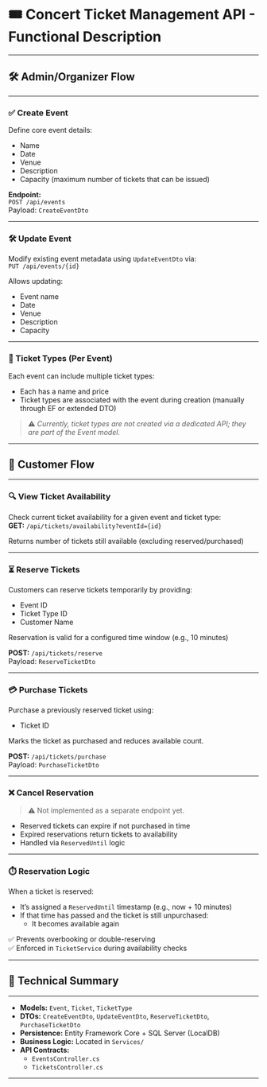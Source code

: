 # 🎟️ Concert Ticket Management API - Functional Description

---

## 🛠️ Admin/Organizer Flow

---

### ✅ Create Event

Define core event details:

- Name  
- Date  
- Venue  
- Description  
- Capacity (maximum number of tickets that can be issued)

**Endpoint:**  
`POST /api/events`  
Payload: `CreateEventDto`

---

### 🛠️ Update Event

Modify existing event metadata using `UpdateEventDto` via:  
`PUT /api/events/{id}`

Allows updating:

- Event name  
- Date  
- Venue  
- Description  
- Capacity

---

### 🎫 Ticket Types (Per Event)

Each event can include multiple ticket types:

- Each has a name and price  
- Ticket types are associated with the event during creation (manually through EF or extended DTO)

> ⚠️ *Currently, ticket types are not created via a dedicated API; they are part of the Event model.*

---

## 👤 Customer Flow

---

### 🔍 View Ticket Availability

Check current ticket availability for a given event and ticket type:  
**GET:** `/api/tickets/availability?eventId={id}`

Returns number of tickets still available (excluding reserved/purchased)

---

### ⏳ Reserve Tickets

Customers can reserve tickets temporarily by providing:

- Event ID  
- Ticket Type ID  
- Customer Name  

Reservation is valid for a configured time window (e.g., 10 minutes)

**POST:** `/api/tickets/reserve`  
Payload: `ReserveTicketDto`

---

### 💳 Purchase Tickets

Purchase a previously reserved ticket using:

- Ticket ID

Marks the ticket as purchased and reduces available count.

**POST:** `/api/tickets/purchase`  
Payload: `PurchaseTicketDto`

---

### ❌ Cancel Reservation

> ⚠️ Not implemented as a separate endpoint yet.

- Reserved tickets can expire if not purchased in time  
- Expired reservations return tickets to availability  
- Handled via `ReservedUntil` logic

---

### ⏱️ Reservation Logic

When a ticket is reserved:

- It’s assigned a `ReservedUntil` timestamp (e.g., now + 10 minutes)  
- If that time has passed and the ticket is still unpurchased:  
  - It becomes available again

✅ Prevents overbooking or double-reserving  
✅ Enforced in `TicketService` during availability checks

---

## 🧾 Technical Summary

---

- **Models:** `Event`, `Ticket`, `TicketType`  
- **DTOs:** `CreateEventDto`, `UpdateEventDto`, `ReserveTicketDto`, `PurchaseTicketDto`  
- **Persistence:** Entity Framework Core + SQL Server (LocalDB)  
- **Business Logic:** Located in `Services/`  
- **API Contracts:**  
  - `EventsController.cs`  
  - `TicketsController.cs`

---
